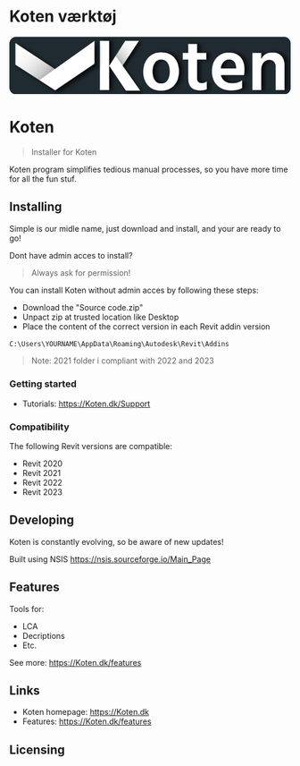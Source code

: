 # Koten værktøj

![Logo of the project](https://github.com/KotenAPI/koten-installer/blob/master/Logo.png)
# Koten
> Installer for Koten

Koten program simplifies tedious manual processes, so you have more time for all the fun stuf. 

## Installing 

Simple is our midle name, just download and install, and your are ready to go!

Dont have admin acces to install? 
> Always ask for permission! 

You can install Koten without admin acces by following these steps:
* Download the "Source code.zip"
* Unpact zip at trusted location like Desktop
* Place the content of the correct version in each Revit addin version
```bash
C:\Users\YOURNAME\AppData\Roaming\Autodesk\Revit\Addins
```
> Note: 2021 folder i compliant with 2022 and 2023

### Getting started

* Tutorials: https://Koten.dk/Support

### Compatibility

The following Revit versions are compatible:
* Revit 2020
* Revit 2021
* Revit 2022
* Revit 2023

## Developing

Koten is constantly evolving, so be aware of new updates!

Built using NSIS https://nsis.sourceforge.io/Main_Page

## Features

Tools for:
* LCA 
* Decriptions 
* Etc.

See more: https://Koten.dk/features


## Links

- Koten homepage: https://Koten.dk
- Features: https://Koten.dk/features


## Licensing


